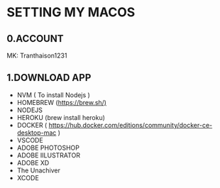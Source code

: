 # SETTING MY MACOS

## 0.ACCOUNT

MK: Tranthaison1231

## 1.DOWNLOAD APP

- NVM ( To install Nodejs )
- HOMEBREW (<https://brew.sh/)>
- NODEJS
- HEROKU  (brew install heroku)
- DOCKER ( <https://hub.docker.com/editions/community/docker-ce-desktop-mac> )
- VSCODE
- ADOBE PHOTOSHOP
- ADOBE IILUSTRATOR
- ADOBE XD
- The Unachiver
- XCODE